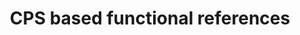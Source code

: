 ---
title: CPS based functional references
url: http://twanvl.nl/blog/haskell/cps-functional-references
authors:
- Twan van Laarhoven
type: article
tags:
- lenses
doHaskell-type: blog post
---